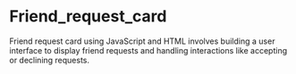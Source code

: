 # Friend_request_card
Friend request card using JavaScript and HTML involves building a user interface to display friend requests and handling interactions like accepting or declining requests.
